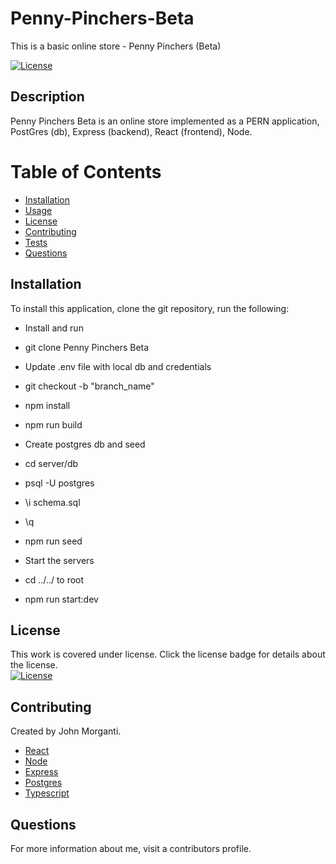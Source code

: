# Penny-Pinchers-Beta

This is a basic online store - Penny Pinchers (Beta)

[![License](https://img.shields.io/badge/License-Apache_2.0-blue.svg)](https://opensource.org/licenses/Apache-2.0)

## Description

Penny Pinchers Beta is an online store implemented as a PERN application, PostGres (db), Express (backend), React (frontend), Node.

# Table of Contents

- [Installation](#installation)
- [Usage](#usage)
- [License](#license)
- [Contributing](#contributing)
- [Tests](#tests)
- [Questions](#questions)

## Installation

To install this application, clone the git repository, run the following:

- Install and run
- git clone Penny Pinchers Beta
- Update .env file with local db and credentials
- git checkout -b "branch_name"
- npm install
- npm run build

- Create postgres db and seed
- cd server/db
- psql -U postgres
- \i schema.sql
- \q
- npm run seed

- Start the servers
- cd ../../ to root
- npm run start:dev

## License

This work is covered under license. Click the license badge for details about the license.  
[![License](https://img.shields.io/badge/License-Apache_2.0-blue.svg)](https://opensource.org/licenses/Apache-2.0)

## Contributing

Created by John Morganti.

- [React](https://www.npmjs.com/package/react)
- [Node](https://nodejs.org/)
- [Express](https://www.npmjs.com/package/express)
- [Postgres](https://www.npmjs.com/package/postgres)
- [Typescript](https://www.typescriptlang.org/)

## Questions

For more information about me, visit a contributors profile.
